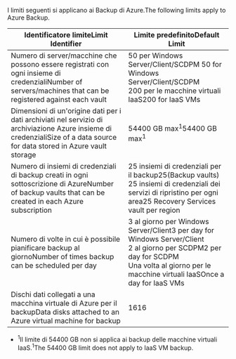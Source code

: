<span data-ttu-id="3adbe-101">I limiti seguenti si applicano ai Backup di Azure.</span><span class="sxs-lookup"><span data-stu-id="3adbe-101">The following limits apply to Azure Backup.</span></span>

| <span data-ttu-id="3adbe-102">Identificatore limite</span><span class="sxs-lookup"><span data-stu-id="3adbe-102">Limit Identifier</span></span> | <span data-ttu-id="3adbe-103">Limite predefinito</span><span class="sxs-lookup"><span data-stu-id="3adbe-103">Default Limit</span></span> |
| --- | --- |
| <span data-ttu-id="3adbe-104">Numero di server/macchine che possono essere registrati con ogni insieme di credenziali</span><span class="sxs-lookup"><span data-stu-id="3adbe-104">Number of servers/machines that can be registered against each vault</span></span> |<span data-ttu-id="3adbe-105">50 per Windows Server/Client/SCDPM </span><span class="sxs-lookup"><span data-stu-id="3adbe-105">50 for Windows Server/Client/SCDPM</span></span> <br/> <span data-ttu-id="3adbe-106">200 per le macchine virtuali IaaS</span><span class="sxs-lookup"><span data-stu-id="3adbe-106">200 for IaaS VMs</span></span> |
| <span data-ttu-id="3adbe-107">Dimensioni di un'origine dati per i dati archiviati nel servizio di archiviazione Azure insieme di credenziali</span><span class="sxs-lookup"><span data-stu-id="3adbe-107">Size of a data source for data stored in Azure vault storage</span></span> |<span data-ttu-id="3adbe-108">54400 GB max<sup>1</sup></span><span class="sxs-lookup"><span data-stu-id="3adbe-108">54400 GB max<sup>1</sup></span></span> |
| <span data-ttu-id="3adbe-109">Numero di insiemi di credenziali di backup creati in ogni sottoscrizione di Azure</span><span class="sxs-lookup"><span data-stu-id="3adbe-109">Number of backup vaults that can be created in each Azure subscription</span></span> |<span data-ttu-id="3adbe-110">25 insiemi di credenziali per il backup</span><span class="sxs-lookup"><span data-stu-id="3adbe-110">25(Backup vaults)</span></span> <br/> <span data-ttu-id="3adbe-111">25 insiemi di credenziali dei servizi di ripristino per ogni area</span><span class="sxs-lookup"><span data-stu-id="3adbe-111">25 Recovery Services vault per region</span></span> |
| <span data-ttu-id="3adbe-112">Numero di volte in cui è possibile pianificare backup al giorno</span><span class="sxs-lookup"><span data-stu-id="3adbe-112">Number of times backup can be scheduled per day</span></span> |<span data-ttu-id="3adbe-113">3 al giorno per Windows Server/Client</span><span class="sxs-lookup"><span data-stu-id="3adbe-113">3 per day for Windows Server/Client</span></span> <br/> <span data-ttu-id="3adbe-114">2 al giorno per SCDPM</span><span class="sxs-lookup"><span data-stu-id="3adbe-114">2 per day for SCDPM</span></span> <br/> <span data-ttu-id="3adbe-115">Una volta al giorno per le macchine virtuali IaaS</span><span class="sxs-lookup"><span data-stu-id="3adbe-115">Once a day for IaaS VMs</span></span> |
| <span data-ttu-id="3adbe-116">Dischi dati collegati a una macchina virtuale di Azure per il backup</span><span class="sxs-lookup"><span data-stu-id="3adbe-116">Data disks attached to an Azure virtual machine for backup</span></span> |<span data-ttu-id="3adbe-117">16</span><span class="sxs-lookup"><span data-stu-id="3adbe-117">16</span></span> |

* <span data-ttu-id="3adbe-118"><sup>1</sup>Il limite di 54400 GB non si applica ai backup delle macchine virtuali IaaS.</span><span class="sxs-lookup"><span data-stu-id="3adbe-118"><sup>1</sup>The 54400 GB limit does not apply to IaaS VM backup.</span></span>


